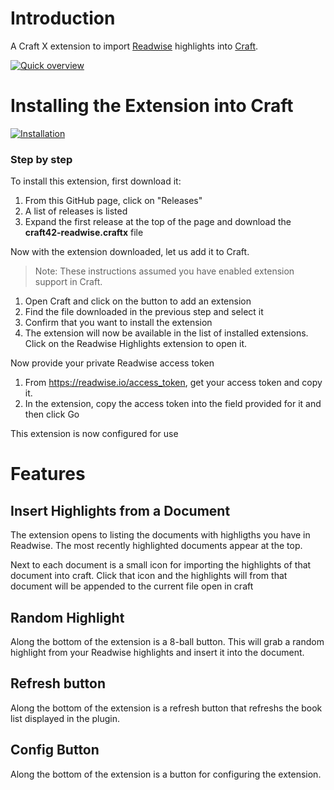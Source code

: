 # Introduction
A Craft X extension to import [Readwise](https://readwise.io/) highlights into [Craft](https://www.craft.do/).

[![Quick overview](https://github.com/TfTHacker/craft42-readwise/releases/download/resources/IntroVideo.gif)](https://www.loom.com/share/5c601a6fe43c4b06a57d9f27a5dfb945)

# Installing the Extension into Craft

[![Installation](https://github.com/TfTHacker/craft42-readwise/releases/download/resources/InstallVideo.gif)](https://www.loom.com/share/849a920a8cba4b199dd90a1718f8b025)

### Step by step
To install this extension, first download it:
1. From this GitHub page, click on "Releases"
1. A list of releases is listed
1. Expand the first release at the top of the page and download the **craft42-readwise.craftx** file

Now with the extension downloaded, let us add it to Craft.

> Note: These instructions assumed you have enabled extension support in Craft.

1. Open Craft and click on the button to add an extension
1. Find the file downloaded in the previous step and select it
1. Confirm that you want to install the extension
1. The extension will now be available in the list of installed extensions.  Click on the Readwise Highlights extension to open it.

Now provide your private Readwise access token
1. From https://readwise.io/access_token, get your access token and copy it.
1. In the extension, copy the access token into the field provided for it and then click Go

This extension is now configured for use

# Features
## Insert Highlights from a Document
The extension opens to listing the documents with highligths you have in Readwise. The most recently highlighted documents appear at the top.

Next to each document is a small icon for importing the highlights of that document into craft. Click that icon and the highlights will from that document will be appended to the current file open in craft

## Random Highlight
Along the bottom of the extension is a 8-ball button. This will grab a random highlight from your Readwise highlights and insert it into the  document.

## Refresh button
Along the bottom of the extension is a refresh button that refreshs the book list displayed in the plugin.

## Config Button 
Along the bottom of the extension is a button for configuring the extension.
